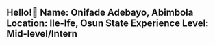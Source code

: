 ## Hello!👋 Name: Onifade Adebayo, Abimbola Location: Ile-Ife, Osun State Experience Level: Mid-level/Intern
<!--
**About: I am a passionate product designer specializing in creating intuitive, user-centered designs that solve real-world problems. With a background in UI/UX, I’m committed to designing products that not only look beautiful but are also easy to use and accessible for all.
Skills & Expertise:
Product Design
User research and testing
Collaboration and Commuication
Visual Design

Tools I Use:
Design Tools: Figma, Adobe XD, Photoshop, Adobe Illustrator
Prototyping Tools: Figma, Framer
Collaboration Tools: Notion, Slack

Contact:
Email: onifadeadebayoabimbola@gamil.com
LinkedIn: https://www.linkedin.com/in/adebayoonifade?utm_source=share&utm_campaign=share_via&utm_content=profile&utm_medium=android_app
-->

